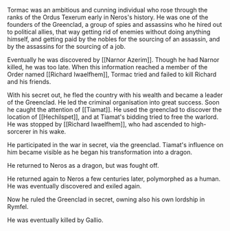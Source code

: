 Tormac was an ambitious and cunning individual who rose through the ranks of the Ordus Texerum early in Neros's history. He was one of the founders of the Greenclad, a group of spies and assassins who he hired out to political allies, that way getting rid of enemies without doing anything himself, and getting paid by the nobles for the sourcing of an assassin, and by the assassins for the sourcing of a job.

Eventually he was discovered by [[Narnor Azerim]]. Though he had Narnor killed, he was too late.  When this information reached a member of the Order named [[Richard Iwaelfhem]], Tormac tried and failed to kill Richard and his friends. 

With his secret out, he fled the country with his wealth and became a leader of the Greenclad. He led the criminal organisation into great success. Soon he caught the attention of [[Tiamat]]. He used the greenclad to discover the location of [[Hechilspet]], and at Tiamat's bidding tried to free the warlord. He was stopped by [[Richard Iwaelfhem]], who had ascended to high-sorcerer in his wake.

He participated in the war in secret, via the greenclad. Tiamat's influence on him became visible as he began his transformation into a dragon.

He returned to Neros as a dragon, but was fought off.

He returned again to Neros a few centuries later, polymorphed as a human. He was eventually discovered and exiled again. 

Now he ruled the Greenclad in secret, owning also his own lordship in Rymfel.

He was eventually killed by Gallio.